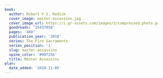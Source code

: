 ```yaml
---
book:
  author: Robert V.S. Redick
  cover_image: master-assassins.jpg
  cover_image_url: https://i.gr-assets.com/images/S/compressed.photo.goodreads.com/books/1506971662l/35437058._SX98_.jpg
  goodreads: '35437058'
  pages: '460'
  publication_year: '2018'
  series: The Fire Sacraments
  series_position: '1'
  slug: master-assassins
  spine_color: '#99725b'
  title: Master Assassins
plan:
  date_added: '2018-11-05'
---
```

